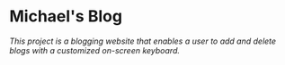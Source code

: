 # Michael's Blog
*This project is a blogging website that enables a user to add and delete blogs with a customized on-screen keyboard.*

